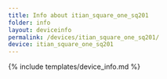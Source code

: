 ```yaml
---
title: Info about itian_square_one_sq201
folder: info
layout: deviceinfo
permalink: /devices/itian_square_one_sq201/
device: itian_square_one_sq201
---
```

{% include templates/device_info.md %}
